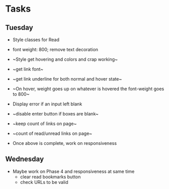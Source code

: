 # Tasks

## Tuesday
* Style classes for Read
 * font weight: 800; remove text decoration
* ~Style get hovering and colors and crap working~ 
 * ~get link font~ 
 * ~get link underline for both normal and hover state~
 *  ~On hover, weight goes up on whatever is hovered the font-weight goes to 800~
 


* Display error if an input left blank

* ~disable enter button if boxes are blank~

* ~keep count of links on page~

* ~count of read/unread links on page~

* Once above is complete, work on responsiveness

## Wednesday
* Maybe work on Phase 4 and responsiveness at same time
  * clear read bookmarks button
  * check URLs to be valid

